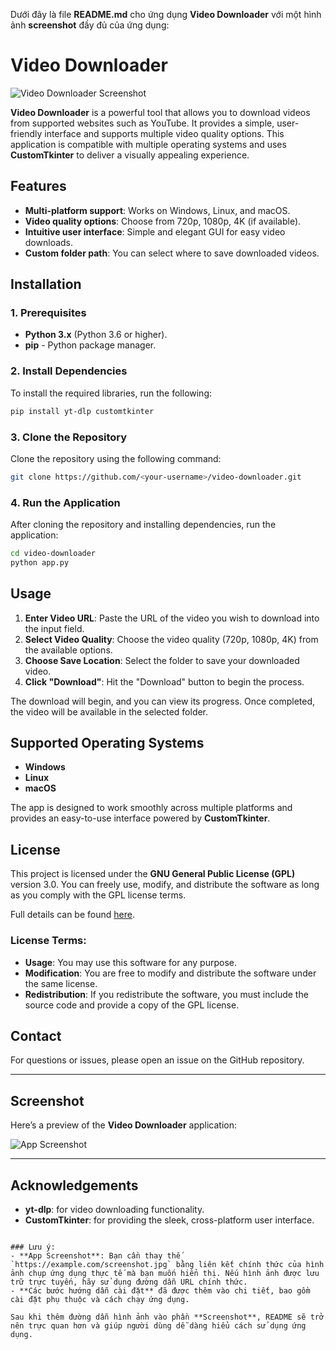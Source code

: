 Dưới đây là file **README.md** cho ứng dụng **Video Downloader** với một hình ảnh **screenshot** đầy đủ của ứng dụng:

# Video Downloader

![Video Downloader Screenshot](https://example.com/screenshot.jpg)  <!-- Chèn URL của hình chụp ứng dụng -->

**Video Downloader** is a powerful tool that allows you to download videos from supported websites such as YouTube. It provides a simple, user-friendly interface and supports multiple video quality options. This application is compatible with multiple operating systems and uses **CustomTkinter** to deliver a visually appealing experience.

## Features

- **Multi-platform support**: Works on Windows, Linux, and macOS.
- **Video quality options**: Choose from 720p, 1080p, 4K (if available).
- **Intuitive user interface**: Simple and elegant GUI for easy video downloads.
- **Custom folder path**: You can select where to save downloaded videos.

## Installation

### 1. Prerequisites

- **Python 3.x** (Python 3.6 or higher).
- **pip** - Python package manager.

### 2. Install Dependencies

To install the required libraries, run the following:

```bash
pip install yt-dlp customtkinter
```

### 3. Clone the Repository

Clone the repository using the following command:

```bash
git clone https://github.com/<your-username>/video-downloader.git
```

### 4. Run the Application

After cloning the repository and installing dependencies, run the application:

```bash
cd video-downloader
python app.py
```

## Usage

1. **Enter Video URL**: Paste the URL of the video you wish to download into the input field.
2. **Select Video Quality**: Choose the video quality (720p, 1080p, 4K) from the available options.
3. **Choose Save Location**: Select the folder to save your downloaded video.
4. **Click "Download"**: Hit the "Download" button to begin the process.

The download will begin, and you can view its progress. Once completed, the video will be available in the selected folder.

## Supported Operating Systems

- **Windows**
- **Linux**
- **macOS**

The app is designed to work smoothly across multiple platforms and provides an easy-to-use interface powered by **CustomTkinter**.

## License

This project is licensed under the **GNU General Public License (GPL)** version 3.0. You can freely use, modify, and distribute the software as long as you comply with the GPL license terms.

Full details can be found [here](https://www.gnu.org/licenses/gpl-3.0.html).

### License Terms:
- **Usage**: You may use this software for any purpose.
- **Modification**: You are free to modify and distribute the software under the same license.
- **Redistribution**: If you redistribute the software, you must include the source code and provide a copy of the GPL license.

## Contact

For questions or issues, please open an issue on the GitHub repository.

---

## Screenshot

Here’s a preview of the **Video Downloader** application:

![App Screenshot](https://example.com/screenshot.jpg)  <!-- Chèn URL hình ảnh full screenshot ứng dụng -->

---

## Acknowledgements

- **yt-dlp**: for video downloading functionality.
- **CustomTkinter**: for providing the sleek, cross-platform user interface.

```

### Lưu ý:
- **App Screenshot**: Bạn cần thay thế `https://example.com/screenshot.jpg` bằng liên kết chính thức của hình ảnh chụp ứng dụng thực tế mà bạn muốn hiển thị. Nếu hình ảnh được lưu trữ trực tuyến, hãy sử dụng đường dẫn URL chính thức.
- **Các bước hướng dẫn cài đặt** đã được thêm vào chi tiết, bao gồm cài đặt phụ thuộc và cách chạy ứng dụng.

Sau khi thêm đường dẫn hình ảnh vào phần **Screenshot**, README sẽ trở nên trực quan hơn và giúp người dùng dễ dàng hiểu cách sử dụng ứng dụng.
